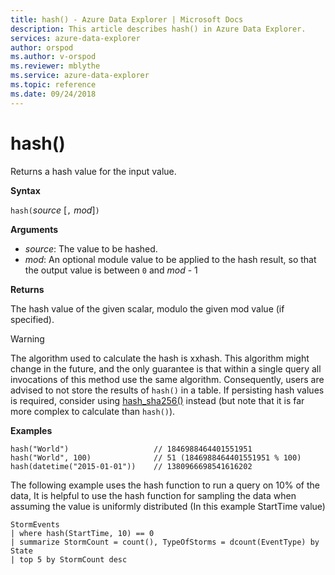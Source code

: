 ```yaml
---
title: hash() - Azure Data Explorer | Microsoft Docs
description: This article describes hash() in Azure Data Explorer.
services: azure-data-explorer
author: orspod
ms.author: v-orspod
ms.reviewer: mblythe
ms.service: azure-data-explorer
ms.topic: reference
ms.date: 09/24/2018
---
```

# hash()

Returns a hash value for the input value.

**Syntax**

`hash(`*source* [`,` *mod*]`)`

**Arguments**

* *source*: The value to be hashed.
* *mod*: An optional module value to be applied to the hash result, so that
  the output value is between `0` and *mod* - 1

**Returns**

The hash value of the given scalar, modulo the given mod value (if specified).

> [!WARNING]
> The algorithm used to calculate the hash is xxhash.
> This algorithm might change in the future, and the only guarantee is that
> within a single query all invocations of this method use the same algorithm.
> Consequently, users are advised to not store the results of `hash()` in a
> table. If persisting hash values is required, consider using
> [hash_sha256()](./sha256hashfunction.md) instead (but note that
> it is far more complex to calculate than `hash()`).

**Examples**

```kusto
hash("World")                   // 1846988464401551951
hash("World", 100)              // 51 (1846988464401551951 % 100)
hash(datetime("2015-01-01"))    // 1380966698541616202
```

The following example uses the hash function to run a query on 10% of the data,
It is helpful to use the hash function for sampling the data when assuming the value is uniformly distributed (In this example StartTime value)

```kusto
StormEvents 
| where hash(StartTime, 10) == 0
| summarize StormCount = count(), TypeOfStorms = dcount(EventType) by State 
| top 5 by StormCount desc
```